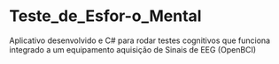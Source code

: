 # Teste_de_Esfor-o_Mental
Aplicativo desenvolvido e C# para rodar testes cognitivos que funciona integrado a um equipamento aquisição de Sinais de EEG (OpenBCI)
